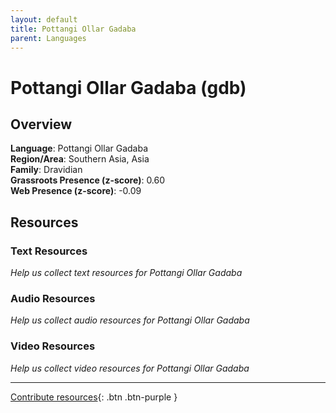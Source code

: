 ```yaml
---
layout: default
title: Pottangi Ollar Gadaba
parent: Languages
---
```


# Pottangi Ollar Gadaba (gdb)

## Overview

**Language**: Pottangi Ollar Gadaba  
**Region/Area**: Southern Asia, Asia  
**Family**: Dravidian  
**Grassroots Presence (z-score)**: 0.60  
**Web Presence (z-score)**: -0.09  

## Resources

### Text Resources
*Help us collect text resources for Pottangi Ollar Gadaba*

### Audio Resources
*Help us collect audio resources for Pottangi Ollar Gadaba*

### Video Resources
*Help us collect video resources for Pottangi Ollar Gadaba*

---

[Contribute resources](https://forms.office.com/e/1SfLJx3u1r){: .btn .btn-purple }
